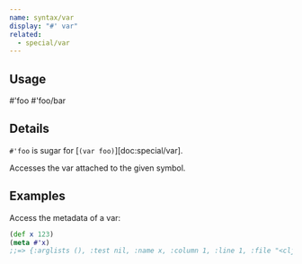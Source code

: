 ```yaml
---
name: syntax/var
display: "#' var"
related:
  - special/var
---
```


## Usage
#'foo
#'foo/bar


## Details

`#'foo` is sugar for [`(var foo)`][doc:special/var].

Accesses the var attached to the given symbol.


## Examples

Access the metadata of a var:

```clj
(def x 123)
(meta #'x)
;;=> {:arglists (), :test nil, :name x, :column 1, :line 1, :file "<cljs repl>", :doc nil, :ns cljs.user}
```